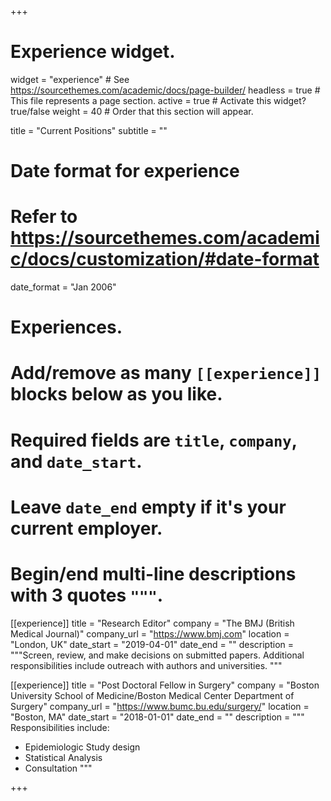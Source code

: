 +++
# Experience widget.
widget = "experience"  # See https://sourcethemes.com/academic/docs/page-builder/
headless = true  # This file represents a page section.
active = true  # Activate this widget? true/false
weight = 40  # Order that this section will appear.

title = "Current Positions"
subtitle = ""

# Date format for experience
#   Refer to https://sourcethemes.com/academic/docs/customization/#date-format
date_format = "Jan 2006"

# Experiences.
#   Add/remove as many `[[experience]]` blocks below as you like.
#   Required fields are `title`, `company`, and `date_start`.
#   Leave `date_end` empty if it's your current employer.
#   Begin/end multi-line descriptions with 3 quotes `"""`.

[[experience]]
  title = "Research Editor"
  company = "The BMJ (British Medical Journal)"
  company_url = "https://www.bmj.com"
  location = "London, UK"
  date_start = "2019-04-01"
  date_end = ""
  description = """Screen, review, and make decisions on submitted papers. Additional responsibilities include outreach with authors and universities.
  """
  
[[experience]]
  title = "Post Doctoral Fellow in Surgery"
  company = "Boston University School of Medicine/Boston Medical Center Department of Surgery"
  company_url = "https://www.bumc.bu.edu/surgery/"
  location = "Boston, MA"
  date_start = "2018-01-01"
  date_end = ""
  description = """
  Responsibilities include:
  
  * Epidemiologic Study design
  * Statistical Analysis
  * Consultation
  """

+++
